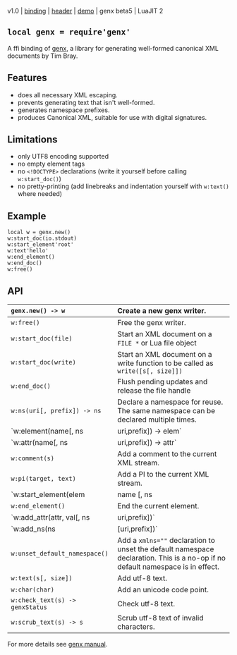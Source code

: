 v1.0 | [binding](http://code.google.com/p/lua-files/source/browse/genx.lua) | [header](http://code.google.com/p/lua-files/source/browse/genx_h.lua) | [demo](http://code.google.com/p/lua-files/source/browse/genx_demo.lua) | genx beta5 | LuaJIT 2

## `local genx = require'genx'` ##

A ffi binding of [genx](http://www.tbray.org/ongoing/When/200x/2004/02/20/GenxStatus), a library for generating well-formed canonical XML documents by Tim Bray.

## Features ##
  * does all necessary XML escaping.
  * prevents generating text that isn't well-formed.
  * generates namespace prefixes.
  * produces Canonical XML, suitable for use with digital signatures.

## Limitations ##
  * only UTF8 encoding supported
  * no empty element tags
  * no `<!DOCTYPE>` declarations (write it yourself before calling `w:start_doc()`)
  * no pretty-printing (add linebreaks and indentation yourself with `w:text()` where needed)

## Example ##

```
local w = genx.new()
w:start_doc(io.stdout)
w:start_element'root'
w:text'hello'
w:end_element()
w:end_doc()
w:free()
```

## API ##

| `genx.new() -> w`    | Create a new genx writer. |
|:---------------------|:--------------------------|
| `w:free()`           | Free the genx writer.     |
| `w:start_doc(file)`  | Start an XML document on a `FILE *` or Lua file object |
| `w:start_doc(write)` | Start an XML document on a write function to be called as `write([s[, size]])` |
| `w:end_doc()`        | Flush pending updates and release the file handle |
| `w:ns(uri[, prefix]) -> ns` | Declare a namespace for reuse. The same namespace can be declared multiple times. |
| `w:element(name[, ns | uri,prefix]) -> elem` | Declare an element for reuse. The same element can be declared multiple times. |
| `w:attr(name[, ns | uri,prefix]) -> attr` | declare an attribute for reuse. The same attribute can be declared multiple times. |
| `w:comment(s)`       | Add a comment to the current XML stream. |
| `w:pi(target, text)` | Add a PI to the current XML stream. |
| `w:start_element(elem | name [, ns | uri,prefix])` | Start a new XML element.  |
| `w:end_element()`    | End the current element.  |
| `w:add_attr(attr, val[, ns | uri,prefix])` | Add an attribute to the current element. Attributes are sorted by name in the output stream. |
| `w:add_ns(ns | [uri,prefix])` | Add a namespace to the current element. |
| `w:unset_default_namespace()` | Add a `xmlns=""` declaration to unset the default namespace declaration. This is a no-op if no default namespace is in effect. |
| `w:text(s[, size])`       | Add utf-8 text.           |
| `w:char(char)`            | Add an unicode code point. |
| `w:check_text(s) -> genxStatus `  | Check utf-8 text.         |
| `w:scrub_text(s) -> s` | Scrub utf-8 text of invalid characters. |

For more details see [genx manual](http://www.tbray.org/ongoing/genx/docs/Guide.html).